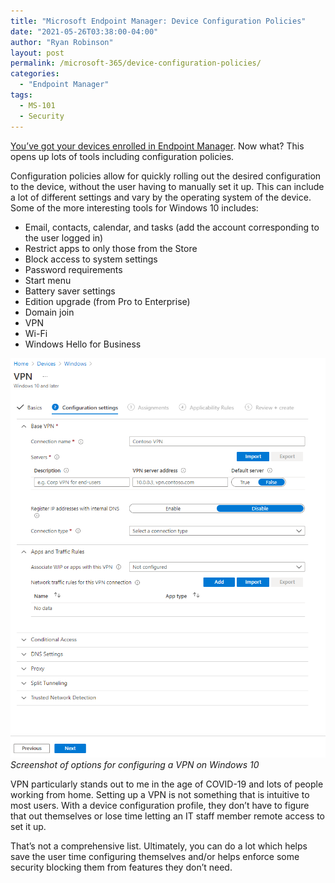 ```yaml
---
title: "Microsoft Endpoint Manager: Device Configuration Policies"
date: "2021-05-26T03:38:00-04:00"
author: "Ryan Robinson"
layout: post
permalink: /microsoft-365/device-configuration-policies/
categories:
  - "Endpoint Manager"
tags:
  - MS-101
  - Security
---
```


[You’ve got your devices enrolled in Endpoint Manager](/microsoft-365/enrolling-devices-in-endpoint-manager/). Now what? This opens up lots of tools including configuration policies.

Configuration policies allow for quickly rolling out the desired configuration to the device, without the user having to manually set it up. This can include a lot of different settings and vary by the operating system of the device. Some of the more interesting tools for Windows 10 includes:

- Email, contacts, calendar, and tasks (add the account corresponding to the user logged in)
- Restrict apps to only those from the Store
- Block access to system settings
- Password requirements
- Start menu
- Battery saver settings
- Edition upgrade (from Pro to Enterprise)
- Domain join
- VPN
- Wi-Fi
- Windows Hello for Business

![](/assets/img/2021/05/VPN-Device-Config.png)
_Screenshot of options for configuring a VPN on Windows 10_

VPN particularly stands out to me in the age of COVID-19 and lots of people working from home. Setting up a VPN is not something that is intuitive to most users. With a device configuration profile, they don’t have to figure that out themselves or lose time letting an IT staff member remote access to set it up.

That’s not a comprehensive list. Ultimately, you can do a lot which helps save the user time configuring themselves and/or helps enforce some security blocking them from features they don’t need.
